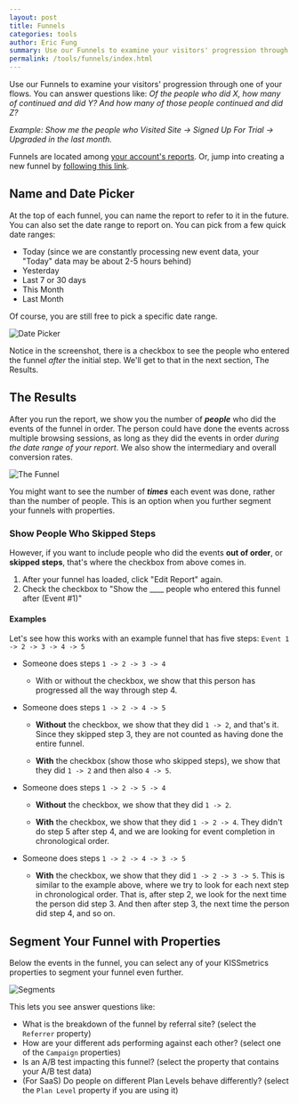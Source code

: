 ```yaml
---
layout: post
title: Funnels
categories: tools
author: Eric Fung
summary: Use our Funnels to examine your visitors' progression through a flow.
permalink: /tools/funnels/index.html
---
```

Use our Funnels to examine your visitors' progression through one of your flows. You can answer questions like: 
*Of the people who did X, how many of continued and did Y? And how many of those people continued and did Z?*

*Example: Show me the people who Visited Site -> Signed Up For Trial -> Upgraded in the last month.*

Funnels are located among [your account's reports][reports]. Or, jump into creating a new funnel by [following this link][new].

## Name and Date Picker

At the top of each funnel, you can name the report to refer to it in the future. You can also set the date range to report on. You can pick from a few quick date ranges:

* Today (since we are constantly processing new event data, your "Today" data may be about 2-5 hours behind)
* Yesterday
* Last 7 or 30 days
* This Month
* Last Month

Of course, you are still free to pick a specific date range.

![Date Picker][date-picker]

Notice in the screenshot, there is a checkbox to see the people who entered the funnel *after* the initial step. We'll get to that in the next section, The Results.

## The Results

After you run the report, we show you the number of ***people*** who did the events of the funnel in order. The person could have done the events across multiple browsing sessions, as long as they did the events in order *during the date range of your report*. We also show the intermediary and overall conversion rates.

![The Funnel][funnel]

You might want to see the number of ***times*** each event was done, rather than the number of people. This is an option when you further segment your funnels with properties.

### Show People Who Skipped Steps

However, if you want to include people who did the events **out of order**, or **skipped steps**, that's where the checkbox from above comes in.

1. After your funnel has loaded, click "Edit Report" again.
2. Check the checkbox to "Show the ____ people who entered this funnel after (Event #1)"

#### Examples

Let's see how this works with an example funnel that has five steps: `Event 1 -> 2 -> 3 -> 4 -> 5`

* Someone does steps `1 -> 2 -> 3 -> 4`

   - With or without the checkbox, we show that this person has progressed all the way through step 4.

* Someone does steps `1 -> 2 -> 4 -> 5`

   - **Without** the checkbox, we show that they did `1 -> 2`, and that's it. Since they skipped step 3, they are not counted as having done the entire funnel.

   - **With** the checkbox (show those who skipped steps), we show that they did `1 -> 2` and then also `4 -> 5`.

* Someone does steps `1 -> 2 -> 5 -> 4`

   - **Without** the checkbox, we show that they did `1 -> 2`.

   - **With** the checkbox, we show that they did `1 -> 2 -> 4`. They didn't do step 5 after step 4, and we are looking for event completion in chronological order.

* Someone does steps `1 -> 2 -> 4 -> 3 -> 5`

   - **With** the checkbox, we show that they did `1 -> 2 -> 3 -> 5`. This is similar to the example above, where we try to look for each next step in chronological order. That is, after step 2, we look for the next time the person did step 3. And then after step 3, the next time the person did step 4, and so on.


## Segment Your Funnel with Properties

Below the events in the funnel, you can select any of your KISSmetrics properties to segment your funnel even further.

![Segments][segments]

This lets you see answer questions like:

* What is the breakdown of the funnel by referral site? (select the `Referrer` property)
* How are your different ads performing against each other? (select one of the `Campaign` properties)
* Is an A/B test impacting this funnel? (select the property that contains your A/B test data)
* (For SaaS) Do people on different Plan Levels behave differently? (select the `Plan Level` property if you are using it)

[reports]: https://www.kissmetrics.com/reports
[new]: https://www.kissmetrics.com/report.new/funnel

[date-picker]: https://s3.amazonaws.com/kissmetrics-support-files/assets/tools/funnels/date-picker.png
[funnel]: https://s3.amazonaws.com/kissmetrics-support-files/assets/tools/funnels/funnel.png
[segments]: https://s3.amazonaws.com/kissmetrics-support-files/assets/tools/funnels/segments.png